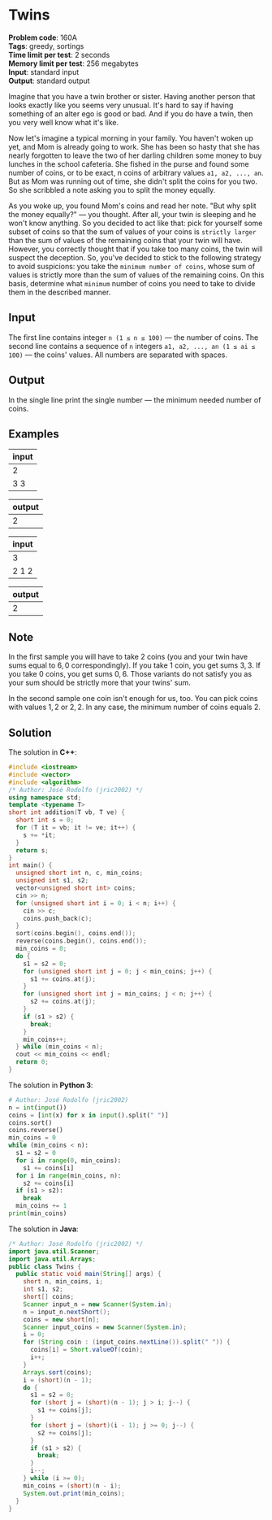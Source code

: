 # Twins
**Problem code**: 160A  
**Tags**: greedy, sortings  
**Time limit per test**: 2 seconds  
**Memory limit per test**: 256 megabytes  
**Input**: standard input  
**Output**: standard output  

Imagine that you have a twin brother or sister. Having another person that looks exactly like you seems very unusual. It's hard to say if having something of an alter ego is good or bad. And if you do have a twin, then you very well know what it's like.

Now let's imagine a typical morning in your family. You haven't woken up yet, and Mom is already going to work. She has been so hasty that she has nearly forgotten to leave the two of her darling children some money to buy lunches in the school cafeteria. She fished in the purse and found some number of coins, or to be exact, n coins of arbitrary values `a1, a2, ..., an`. But as Mom was running out of time, she didn't split the coins for you two. So she scribbled a note asking you to split the money equally.

As you woke up, you found Mom's coins and read her note. "But why split the money equally?" — you thought. After all, your twin is sleeping and he won't know anything. So you decided to act like that: pick for yourself some subset of coins so that the sum of values of your coins is `strictly larger` than the sum of values of the remaining coins that your twin will have. However, you correctly thought that if you take too many coins, the twin will suspect the deception. So, you've decided to stick to the following strategy to avoid suspicions: you take the `minimum number of coins`, whose sum of values is strictly more than the sum of values of the remaining coins. On this basis, determine what `minimum` number of coins you need to take to divide them in the described manner.

## Input
The first line contains integer `n (1 ≤ n ≤ 100)` — the number of coins. The second line contains a sequence of `n` integers `a1, a2, ..., an (1 ≤ ai ≤ 100)` — the coins' values. All numbers are separated with spaces.

## Output
In the single line print the single number — the minimum needed number of coins.

## Examples
| input |
| :--- |
| 2 |
| 3 3 |

| output |
| :--- |
| 2 |

| input |
| :--- |
| 3 |
| 2 1 2 |

| output |
| :--- |
| 2 |

## Note
In the first sample you will have to take 2 coins (you and your twin have sums equal to 6, 0 correspondingly). If you take 1 coin, you get sums 3, 3. If you take 0 coins, you get sums 0, 6. Those variants do not satisfy you as your sum should be strictly more that your twins' sum.

In the second sample one coin isn't enough for us, too. You can pick coins with values 1, 2 or 2, 2. In any case, the minimum number of coins equals 2.

## Solution
The solution in **C++**:
```cpp
#include <iostream>
#include <vector>
#include <algorithm>
/* Author: José Rodolfo (jric2002) */
using namespace std;
template <typename T>
short int addition(T vb, T ve) {
  short int s = 0;
  for (T it = vb; it != ve; it++) {
    s += *it;
  }
  return s;
}
int main() {
  unsigned short int n, c, min_coins;
  unsigned int s1, s2;
  vector<unsigned short int> coins;
  cin >> n;
  for (unsigned short int i = 0; i < n; i++) {
    cin >> c;
    coins.push_back(c);
  }
  sort(coins.begin(), coins.end());
  reverse(coins.begin(), coins.end());
  min_coins = 0;
  do {
    s1 = s2 = 0;
    for (unsigned short int j = 0; j < min_coins; j++) {
      s1 += coins.at(j);
    }
    for (unsigned short int j = min_coins; j < n; j++) {
      s2 += coins.at(j);
    }
    if (s1 > s2) {
      break;
    }
    min_coins++;
  } while (min_coins < n);
  cout << min_coins << endl;
  return 0;
}
```

The solution in **Python 3**:
```python
# Author: José Rodolfo (jric2002)
n = int(input())
coins = [int(x) for x in input().split(" ")]
coins.sort()
coins.reverse()
min_coins = 0
while (min_coins < n):
  s1 = s2 = 0
  for i in range(0, min_coins):
    s1 += coins[i]
  for i in range(min_coins, n):
    s2 += coins[i]
  if (s1 > s2):
    break
  min_coins += 1
print(min_coins)
```

The solution in **Java**:
```java
/* Author: José Rodolfo (jric2002) */
import java.util.Scanner;
import java.util.Arrays;
public class Twins {
  public static void main(String[] args) {
    short n, min_coins, i;
    int s1, s2;
    short[] coins;
    Scanner input_n = new Scanner(System.in);
    n = input_n.nextShort();
    coins = new short[n];
    Scanner input_coins = new Scanner(System.in);
    i = 0;
    for (String coin : (input_coins.nextLine()).split(" ")) {
      coins[i] = Short.valueOf(coin);
      i++;
    }
    Arrays.sort(coins);
    i = (short)(n - 1);
    do {
      s1 = s2 = 0;
      for (short j = (short)(n - 1); j > i; j--) {
        s1 += coins[j];
      }
      for (short j = (short)(i - 1); j >= 0; j--) {
        s2 += coins[j];
      }
      if (s1 > s2) {
        break;
      }
      i--;
    } while (i >= 0);
    min_coins = (short)(n - i);
    System.out.print(min_coins);
  }
}
```